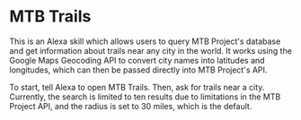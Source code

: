 # MTB Trails

This is an Alexa skill which allows users to query MTB Project's database and get information about trails near any city in the world.
It works using the Google Maps Geocoding API to convert city names into latitudes and longitudes, which can then be passed directly into MTB Project's API.

To start, tell Alexa to open MTB Trails. Then, ask for trails near a city. Currently, the search is limited to ten results due to limitations in the MTB
Project API, and the radius is set to 30 miles, which is the default.
